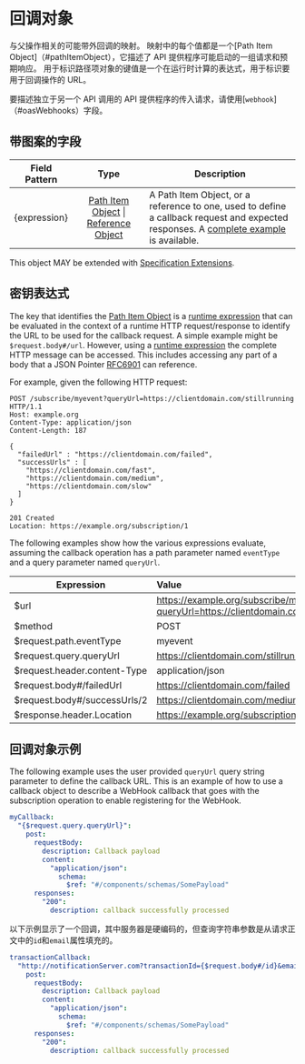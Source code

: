 # 回调对象

与父操作相关的可能带外回调的映射。
映射中的每个值都是一个[Path Item Object]（#pathItemObject），它描述了 API 提供程序可能启动的一组请求和预期响应。
用于标识路径项对象的键值是一个在运行时计算的表达式，用于标识要用于回调操作的 URL。

要描述独立于另一个 API 调用的 API 提供程序的传入请求，请使用[`webhook`]（#oasWebhooks）字段。

## 带图案的字段

| Field Pattern                                   |                                    Type                                     | Description                                                                                                                                                                     |
| ----------------------------------------------- | :-------------------------------------------------------------------------: | ------------------------------------------------------------------------------------------------------------------------------------------------------------------------------- |
| <a name="callbackExpression"></a>\{expression\} | [Path Item Object](#pathItemObject) \| [Reference Object](#referenceObject) | A Path Item Object, or a reference to one, used to define a callback request and expected responses. A [complete example](../examples/v3.0/callback-example.yaml) is available. |

This object MAY be extended with [Specification Extensions](#specificationExtensions).

## 密钥表达式

The key that identifies the [Path Item Object](#pathItemObject) is a [runtime expression](#runtimeExpression) that can be evaluated in the context of a runtime HTTP request/response to identify the URL to be used for the callback request.
A simple example might be `$request.body#/url`.
However, using a [runtime expression](#runtimeExpression) the complete HTTP message can be accessed.
This includes accessing any part of a body that a JSON Pointer [RFC6901](https://tools.ietf.org/html/rfc6901) can reference.

For example, given the following HTTP request:

```http
POST /subscribe/myevent?queryUrl=https://clientdomain.com/stillrunning HTTP/1.1
Host: example.org
Content-Type: application/json
Content-Length: 187

{
  "failedUrl" : "https://clientdomain.com/failed",
  "successUrls" : [
    "https://clientdomain.com/fast",
    "https://clientdomain.com/medium",
    "https://clientdomain.com/slow"
  ]
}

201 Created
Location: https://example.org/subscription/1
```

The following examples show how the various expressions evaluate, assuming the callback operation has a path parameter named `eventType` and a query parameter named `queryUrl`.

| Expression                   | Value                                                                                |
| ---------------------------- | :----------------------------------------------------------------------------------- |
| $url                         | https://example.org/subscribe/myevent?queryUrl=https://clientdomain.com/stillrunning |
| $method                      | POST                                                                                 |
| $request.path.eventType      | myevent                                                                              |
| $request.query.queryUrl      | https://clientdomain.com/stillrunning                                                |
| $request.header.content-Type | application/json                                                                     |
| $request.body#/failedUrl     | https://clientdomain.com/failed                                                      |
| $request.body#/successUrls/2 | https://clientdomain.com/medium                                                      |
| $response.header.Location    | https://example.org/subscription/1                                                   |

## 回调对象示例

The following example uses the user provided `queryUrl` query string parameter to define the callback URL. This is an example of how to use a callback object to describe a WebHook callback that goes with the subscription operation to enable registering for the WebHook.

```yaml
myCallback:
  "{$request.query.queryUrl}":
    post:
      requestBody:
        description: Callback payload
        content:
          "application/json":
            schema:
              $ref: "#/components/schemas/SomePayload"
      responses:
        "200":
          description: callback successfully processed
```

以下示例显示了一个回调，其中服务器是硬编码的，但查询字符串参数是从请求正文中的`id`和`email`属性填充的。

```yaml
transactionCallback:
  "http://notificationServer.com?transactionId={$request.body#/id}&email={$request.body#/email}":
    post:
      requestBody:
        description: Callback payload
        content:
          "application/json":
            schema:
              $ref: "#/components/schemas/SomePayload"
      responses:
        "200":
          description: callback successfully processed
```
